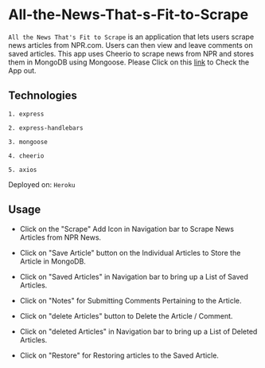 # All-the-News-That-s-Fit-to-Scrape
`All the News That's Fit to Scrape` is an application that lets users scrape news articles from NPR.com. Users can then view and leave comments on saved articles. This app uses Cheerio to scrape news from NPR and stores them in MongoDB using Mongoose.
Please Click on this [link](https://safe-inlet-12518.herokuapp.com/) to Check the App out.

## Technologies

    1. express

    2. express-handlebars

    3. mongoose

    4. cheerio

    5. axios

Deployed on: `Heroku`

## Usage

- Click on the "Scrape" Add Icon in Navigation bar to Scrape News Articles from NPR News.

- Click on "Save Article" button on the Individual Articles to Store the Article in MongoDB.

- Click on "Saved Articles" in Navigation bar to bring up a List of Saved Articles.

- Click on "Notes" for Submitting Comments Pertaining to the Article.

- Click on "delete Articles" button to Delete the Article / Comment.

- Click on "deleted Articles" in Navigation bar to bring up a List of Deleted Articles.

- Click on "Restore" for Restoring articles to the Saved Article.